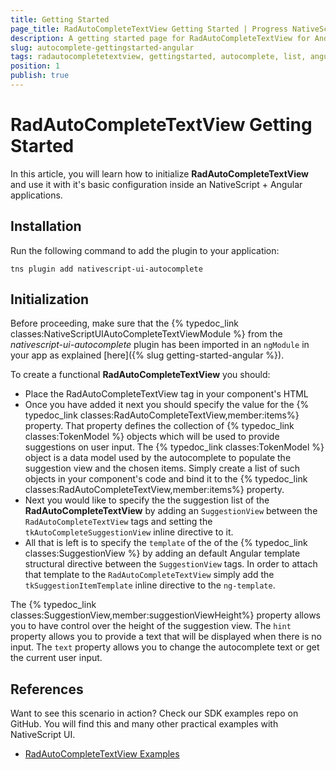 ```yaml
---
title: Getting Started
page_title: RadAutoCompleteTextView Getting Started | Progress NativeScript UI Documentation
description: A getting started page for RadAutoCompleteTextView for Android. This article explains what are the steps to create a RadAutoCompleteTextView instance from scratch.
slug: autocomplete-gettingstarted-angular
tags: radautocompletetextview, gettingstarted, autocomplete, list, angular, nativescript, professional, ui
position: 1
publish: true
---
```


# RadAutoCompleteTextView Getting Started

In this article, you will learn how to initialize **RadAutoCompleteTextView** and use it with it's basic configuration inside an NativeScript + Angular applications. 

## Installation
Run the following command to add the plugin to your application:

```
tns plugin add nativescript-ui-autocomplete
```

## Initialization
Before proceeding, make sure that the {% typedoc_link classes:NativeScriptUIAutoCompleteTextViewModule %} from the *nativescript-ui-autocomplete* plugin has been imported in an `ngModule` in your app as explained [here]({% slug getting-started-angular %}).

To create a functional **RadAutoCompleteTextView** you should:
- Place the RadAutoCompleteTextView tag in your component's HTML
- Once you have added it next you should specify the value for the {% typedoc_link classes:RadAutoCompleteTextView,member:items%} property. That property defines the collection of {% typedoc_link classes:TokenModel %} objects which will be used to provide suggestions on user input. The {% typedoc_link classes:TokenModel %} object is a data model used by the autocomplete to populate the suggestion view and the chosen items. Simply create a list of such objects in your component's code and bind it to the {% typedoc_link classes:RadAutoCompleteTextView,member:items%} property.
- Next you would like to specify the the suggestion list of the **RadAutoCompleteTextView** by adding an `SuggestionView` between the `RadAutoCompleteTextView` tags and setting the `tkAutoCompleteSuggestionView` inline directive to it.
- All that is left is to specify the `template` of the of the {% typedoc_link classes:SuggestionView %} by adding an default Angular template structural directive between the `SuggestionView` tags. In order to attach that template to the `RadAutoCompleteTextView` simply add the `tkSuggestionItemTemplate` inline directive to the `ng-template`.

<snippet id='angular-autocomplete-getting-started-html'/>
<snippet id='angular-autocomplete-getting-started'/>

The {% typedoc_link classes:SuggestionView,member:suggestionViewHeight%} property allows you to have control over the height of the suggestion view.
The `hint` property allows you to provide a text that will be displayed when there is no input.
The `text` property allows you to change the autocomplete text or get the current user input.

## References
Want to see this scenario in action?
Check our SDK examples repo on GitHub. You will find this and many other practical examples with NativeScript UI.

* [RadAutoCompleteTextView Examples](https://github.com/NativeScript/nativescript-ui-samples/tree/master/autocomplete/app/examples/getting-started)

